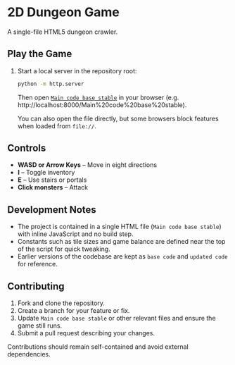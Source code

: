 # 2D Dungeon Game

A single-file HTML5 dungeon crawler.

## Play the Game
1. Start a local server in the repository root:
   
   ```bash
   python -m http.server
   ```
   
   Then open [`Main code base stable`](Main%20code%20base%20stable) in your browser (e.g. http://localhost:8000/Main%20code%20base%20stable).
   
   You can also open the file directly, but some browsers block features when loaded from `file://`.

## Controls
- **WASD or Arrow Keys** – Move in eight directions
- **I** – Toggle inventory
- **E** – Use stairs or portals
- **Click monsters** – Attack

## Development Notes
- The project is contained in a single HTML file (`Main code base stable`) with inline JavaScript and no build step.
- Constants such as tile sizes and game balance are defined near the top of the script for quick tweaking.
- Earlier versions of the codebase are kept as `base code` and `updated code` for reference.

## Contributing
1. Fork and clone the repository.
2. Create a branch for your feature or fix.
3. Update `Main code base stable` or other relevant files and ensure the game still runs.
4. Submit a pull request describing your changes.

Contributions should remain self-contained and avoid external dependencies.
